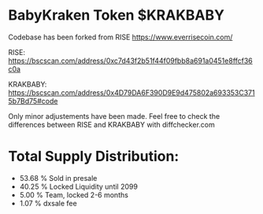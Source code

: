 # BabyKraken Token $KRAKBABY

Codebase has been forked from RISE https://www.everrisecoin.com/

RISE: https://bscscan.com/address/0xc7d43f2b51f44f09fbb8a691a0451e8ffcf36c0a

KRAKBABY: https://bscscan.com/address/0x4D79DA6F390D9E9d475802a693353C3715b7Bd75#code

Only minor adjustements have been made. Feel free to check the differences between RISE and KRAKBABY with diffchecker.com 



# Total Supply Distribution:
- 53.68 % Sold in presale
- 40.25 % Locked Liquidity until 2099
- 5.00 % Team, locked 2-6 months
- 1.07 % dxsale fee


